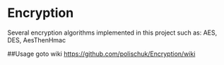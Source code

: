 # Encryption
Several encryption algorithms implemented in this project such as: AES, DES, AesThenHmac

##Usage
goto wiki https://github.com/polischuk/Encryption/wiki
